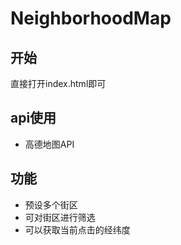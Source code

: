# NeighborhoodMap
## 开始
直接打开index.html即可
## api使用
* 高德地图API
## 功能
* 预设多个街区
* 可对街区进行筛选
* 可以获取当前点击的经纬度
